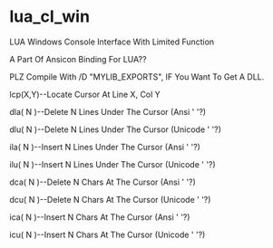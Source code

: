 # lua_cl_win
LUA Windows Console Interface With Limited Function <p>
A Part Of Ansicon Binding For LUA??<p><p>

PLZ Compile With /D "MYLIB_EXPORTS", IF You Want To Get A DLL.<p><p>

lcp(X,Y)--Locate Cursor At Line X, Col Y<p>
dla( N )--Delete N Lines Under The Cursor (Ansi ' '?)<p>
dlu( N )--Delete N Lines Under The Cursor (Unicode ' '?)<p>
ila( N )--Insert N Lines Under The Cursor (Ansi ' '?)<p>
ilu( N )--Insert N Lines Under The Cursor (Unicode ' '?)<p>
dca( N )--Delete N Chars At The Cursor (Ansi ' '?)<p>
dcu( N )--Delete N Chars At The Cursor (Unicode ' '?)<p>
ica( N )--Insert N Chars At The Cursor (Ansi ' '?)<p>
icu( N )--Insert N Chars At The Cursor (Unicode ' '?)<p>
